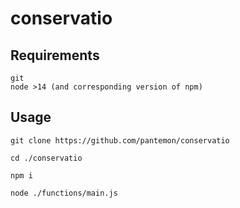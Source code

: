 # conservatio

## Requirements
```
git
node >14 (and corresponding version of npm)
```

## Usage
```
git clone https://github.com/pantemon/conservatio
```

```
cd ./conservatio
```

```
npm i
```

```
node ./functions/main.js
```
